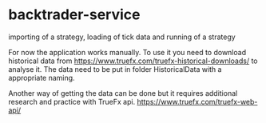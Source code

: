 # backtrader-service
importing of a strategy, loading of tick data and running of a strategy

For now the application works manually. To use it you need to download historical data from https://www.truefx.com/truefx-historical-downloads/ to analyse it.
The data need to be put in folder HistoricalData with a appropriate naming.

Another way of getting the data can be done but it requires additional research and practice with TrueFx api. https://www.truefx.com/truefx-web-api/

